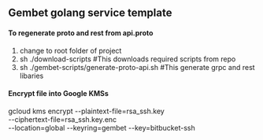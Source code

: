 ## Gembet golang service template

#### To regenerate proto and rest from api.proto
1. change to root folder of project
2. sh ./download-scripts  #This downloads required scripts from repo
3. sh ./gembet-scripts/generate-proto-api.sh   #This generate grpc and rest libaries

#### Encrypt file into Google KMSs
gcloud kms encrypt --plaintext-file=rsa_ssh.key \
--ciphertext-file=rsa_ssh.key.enc \
--location=global --keyring=gembet --key=bitbucket-ssh

